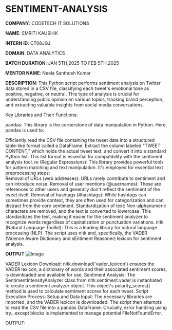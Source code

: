# SENTIMENT-ANALYSIS

**COMPANY**: CODETECH IT SOLUTIONS

**NAME**: SMRITI KAUSHIK

**INTERN ID**: CT08JGJ

**DOMAIN**: DATA ANALYTICS

**BATCH DURATION**: JAN 5TH,2025 TO FEB 5TH,2025

**MENTOR NAME**: Neela Santhosh Kumar 

**DESCRIPTION**: This Python script performs sentiment analysis on Twitter data stored in a CSV file, classifying each tweet's emotional tone as positive, negative, or neutral. This type of analysis is crucial for understanding public opinion on various topics, tracking brand perception, and extracting valuable insights from social media conversations.  

Key Libraries and Their Functions:

pandas: This library is the cornerstone of data manipulation in Python. Here, pandas is used to:  

Efficiently read the CSV file containing the tweet data into a structured table-like format called a DataFrame.   Extract the column labeled "TWEET CONTENT," which holds the actual tweet text, and convert it into a standard Python list. This list format is essential for compatibility with the sentiment analysis tool. re (Regular Expressions): This library provides powerful tools for pattern matching and text manipulation. It's employed for essential text preprocessing steps:  
Removal of URLs (web addresses): URLs rarely contribute to sentiment and can introduce noise. Removal of user mentions (@usernames): These are references to other users and generally don't reflect the sentiment of the tweet itself. Removal of hashtags (#hashtags): While hashtags can sometimes provide context, they are often used for categorization and can distract from the core sentiment. Standardization of text: Non-alphanumeric characters are removed, and the text is converted to lowercase. This standardizes the text, making it easier for the sentiment analyzer to recognize words regardless of capitalization or punctuation variations. nltk (Natural Language Toolkit): This is a leading library for natural language processing (NLP). The script uses nltk and, specifically, the VADER (Valence Aware Dictionary and sEntiment Reasoner) lexicon for sentiment analysis.  

**OUTPUT**
![Image](https://github.com/user-attachments/assets/8d7096f8-e9de-4c9f-9f99-1cf5ce56d6df)

VADER Lexicon Download: nltk.download('vader_lexicon') ensures the VADER lexicon, a dictionary of words and their associated sentiment scores, is downloaded and available for use. Sentiment Analysis: The SentimentIntensityAnalyzer class from nltk.sentiment.vader is instantiated to create a sentiment analyzer object. This object's polarity_scores() method is used to calculate sentiment scores for each tweet. Script Execution Process:
Setup and Data Input: The necessary libraries are imported, and the VADER lexicon is downloaded. The script then attempts to read the CSV file into a pandas DataFrame. Crucially, error handling using try...except blocks is implemented to manage potential FileNotFoundError.

OUTPUT:
